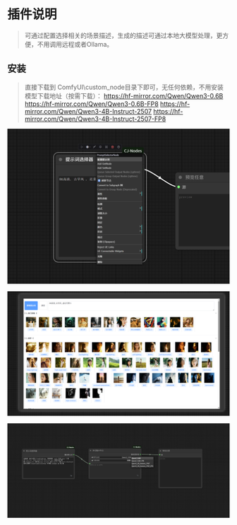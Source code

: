# 插件说明
> 可通过配置选择相关的场景描述，生成的描述可通过本地大模型处理，更方便，不用调用远程或者Ollama。

## 安装
> 直接下载到 ComfyUI\custom_node目录下即可，无任何依赖，不用安装
> 模型下载地址（按需下载）：
https://hf-mirror.com/Qwen/Qwen3-0.6B
https://hf-mirror.com/Qwen/Qwen3-0.6B-FP8
https://hf-mirror.com/Qwen/Qwen3-4B-Instruct-2507
https://hf-mirror.com/Qwen/Qwen3-4B-Instruct-2507-FP8


![示例图片](doc/1.png)

![示例图片](doc/2.png)

![示例图片](doc/3.png)
